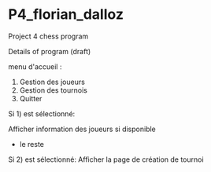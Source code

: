 # P4_florian_dalloz
Project 4 chess program

Details of program (draft)


menu d'accueil : 
1) Gestion des joueurs
2) Gestion des tournois
3) Quitter

Si 1) est sélectionné:

Afficher information des joueurs si disponible
+ le reste

Si 2) est sélectionné:
Afficher la page de création de tournoi
